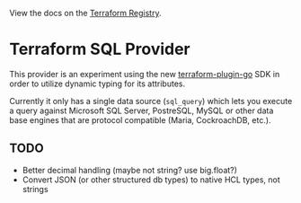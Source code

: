 View the docs on the [Terraform Registry](https://registry.terraform.io/providers/paultyng/sql/latest/docs).

# Terraform SQL Provider

This provider is an experiment using the new [terraform-plugin-go](https://github.com/hashicorp/terraform-plugin-go) SDK in order to utilize dynamic typing for its attributes.

Currently it only has a single data source (`sql_query`) which lets you execute a query against Microsoft SQL Server, PostreSQL, MySQL or other data base engines that are protocol compatible (Maria, CockroachDB, etc.).

## TODO

* Better decimal handling (maybe not string? use big.float?)
* Convert JSON (or other structured db types) to native HCL types, not strings
